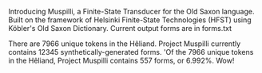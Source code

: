 Introducing Muspilli, a Finite-State Transducer for the Old Saxon language.
Built on the framework of Helsinki Finite-State Technologies (HFST) using Köbler's Old Saxon Dictionary.
Current output forms are in forms.txt


There are 7966 unique tokens in the Hêliand.
Project Muspilli currently contains 12345 synthetically-generated forms.
'Of the 7966 unique tokens in the Hêliand, Project Muspilli contains 557 forms, or 6.992%. Wow!
